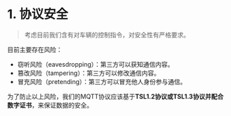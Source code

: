 # 1. 协议安全



> 考虑目前我们含有对车辆的控制指令，对安全性有严格要求。

目前主要存在风险：

* 窃听风险（eavesdropping）：第三方可以获知通信内容。
* 篡改风险（tampering）：第三方可以修改通信内容。
* 冒充风险（pretending）：第三方可以冒充他人身份参与通信。

为了防止以上风险，我们的MQTT协议应该基于**TSL1.2协议或TSL1.3协议并配合数字证书**，来保证数据的安全。

